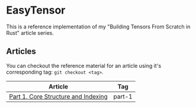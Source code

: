 # EasyTensor

This is a reference implementation of my "Building Tensors From Scratch in Rust"
article series.

## Articles

You can checkout the reference material for an article using it's corresponding tag: `git checkout <tag>`.

| Article | Tag |
| --- | --- |
| [Part 1, Core Structure and Indexing](https://huggingface.co/blog/KeighBee/tensors-from-scratch-in-rust-p1) | part-1 |
